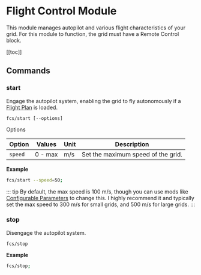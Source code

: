# Flight Control Module
<!-- [< Modules](../Modules.md) -->

This module manages autopilot and various flight characteristics of your grid. For this module to function, the grid must have a Remote Control block.

[[toc]]

## Commands

### start
Engage the autopilot system, enabling the grid to fly autonomously if a [Flight Plan](../Extension/NavigationModule.md) is loaded.
```
fcs/start [--options]
```
Options
<!-- table of cli options -->
| Option  | Values  | Unit | Description                        |
| ------- | ------- | ---- | ---------------------------------- |
| `speed` | 0 - max | m/s  | Set the maximum speed of the grid. |

**Example**

```bash title="Terminal"
fcs/start --speed=50;
```

::: tip
By default, the max speed is 100 m/s, though you can use mods like [Configurable Parameters](https://steamcommunity.com/sharedfiles/filedetails/?id=2422592854) to change this. I highly recommend it and typically set the max speed to 300 m/s for small grids, and 500 m/s for large grids.
:::


### stop
Disengage the autopilot system.
```
fcs/stop
```

**Example**

```bash title="Terminal"
fcs/stop;
```